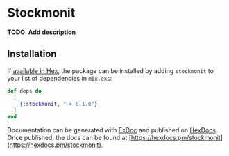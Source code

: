 # Stockmonit

**TODO: Add description**

## Installation

If [available in Hex](https://hex.pm/docs/publish), the package can be installed
by adding `stockmonit` to your list of dependencies in `mix.exs`:

```elixir
def deps do
  [
    {:stockmonit, "~> 0.1.0"}
  ]
end
```

Documentation can be generated with [ExDoc](https://github.com/elixir-lang/ex_doc)
and published on [HexDocs](https://hexdocs.pm). Once published, the docs can
be found at [https://hexdocs.pm/stockmonit](https://hexdocs.pm/stockmonit).

